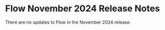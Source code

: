 # Flow November 2024 Release Notes

<head>
  <meta name="guidename" content="Release Notes"/>
  <meta name="context" content="GUID-2b9f091e-ee8c-4112-8994-0360bb36672b"/>
</head>

There are no updates to Flow in the November 2024 release.
